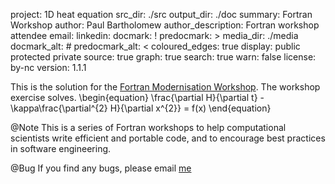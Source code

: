 project: 1D heat equation
src_dir: ./src
output_dir: ./doc
summary: Fortran Workshop
author: Paul Bartholomew
author_description: Fortran workshop attendee
email: 
linkedin: 
docmark: !
predocmark: >
media_dir: ./media
docmark_alt: #
predocmark_alt: <
coloured_edges: true
display: public
	 protected
	 private
source: true
graph: true
search: true
warn: false
license: by-nc
version: 1.1.1

This is the solution for the [Fortran Modernisation Workshop](https://www.nag.co.uk/content/fortran-modernization-workshop).
The workshop exercise solves. 
\begin{equation}
\frac{\partial H}{\partial t} - \kappa\frac{\partial^{2} H}{\partial x^{2}} = f(x)
\end{equation}

@Note
This is a series of Fortran workshops to help computational scientists write
efficient and portable code, and to encourage best practices in software
engineering.

@Bug
If you find any bugs, please email [me](mailto:wadud.miah@nag.co.uk)
